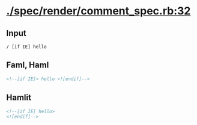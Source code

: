 # [./spec/render/comment_spec.rb:32](../../../spec/render/comment_spec.rb#L32)
## Input
```haml
/ [if IE] hello
```

## Faml, Haml
```html
<!--[if IE]> hello <![endif]-->

```

## Hamlit
```html
<!--[if IE] hello>
<![endif]-->

```

